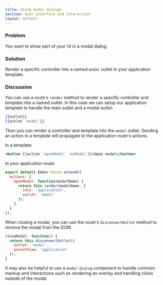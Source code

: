 ```yaml
---
title: Using modal dialogs
section: User Interface and interaction
layout: default
---
```

### Problem
You want to show part of your UI in a modal dialog.

### Solution
Render a specific controller into a named `modal` outlet in your application
template.

### Discussion
You can use a route's `render` method to render a specific controller and
template into a named outlet. In this case we can setup our application template
to handle the main outlet and a modal outlet:

```handlebars
{{outlet}}
{{outlet 'modal'}}
```

Then you can render a controller and template into the `modal` outlet.  Sending
an action in a template will propagate to the application route's actions.

In a template:

```handlebars
<button {{action 'openModal' 'myModal'}}>Open modal</button>
```

In your application route:

```app/routes/application.js
export default Ember.Route.extend({
  actions: {
    openModal: function(modalName) {
      return this.render(modalName, {
        into: 'application',
        outlet: 'modal'
      });
    }
  }
});
```

When closing a modal, you can use the route's `disconnectOutlet` method to remove
the modal from the DOM.

```javascript
closeModal: function() {
  return this.disconnectOutlet({
    outlet: 'modal',
    parentView: 'application'
  });
}
```

It may also be helpful to use a `modal-dialog` component to handle common markup
and interactions such as rendering an overlay and handling clicks outside of the
modal.

<!---#### Example

This example shows:

  1. Rendering a pop-up modal in a named outlet.
  1. Sending a specific model to the modal controller.
  1. Wrapping the common modal markup and actions in a component.
  1. Handling events to close the modal when the overlay is clicked.

<a class="jsbin-embed" href="http://jsbin.com/qebutipuqa/1/embed?live">
  Recipe: Using a Modal Dialog
</a>-->
